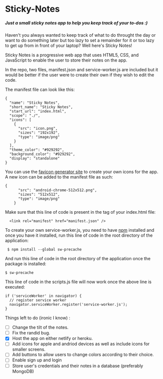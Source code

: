 # Sticky-Notes
##### Just a small sticky notes app to help you keep track of your to-dos :)

Haven't you always wanted to keep track of what to do throught the day or want to do something later but too lazy to set a remainder for it or too lazy to get up from in front of your laptop? Well here's Sticky Notes!

Sticky Notes is a progressive web app that uses HTML5, CSS, and JavaScript to enable the user to store their notes on the app. 

In the repo, two files, manifest.json and service-worker.js are included but it would be better if the user were to create their own if they wish to edit the code. 


The manifest file can look like this:
```
{
  "name": "Sticky Notes",
  "short_name": "Sticky Notes",
  "start_url": "index.html",
  "scope": "./",
  "icons": [
    {
      "src": "icon.png",
      "sizes": "192x192",
      "type": "image/png"
    }
  ],
  "theme_color": "#929292",
  "background_color": "#929292",
  "display": "standalone"
}
```
You can use the [favicon generator site](https://realfavicongenerator.net/) to create your own icons for the app. A new icon can be added to the manifest file as such:

```
{
      "src": "android-chrome-512x512.png",
      "sizes": "512x512",
      "type": "image/png"
    }
```


Make sure that this line of code is present in the <head> tag of your index.html file:
```
  <link rel="manifest" href="manifest.json" />
```
  
  
To create your own service-worker.js, you need to have [npm](https://www.npmjs.com/get-npm) installed and once you have it installed, run this line of code in the root directory of the application:

```
 $ npm install --global sw-precache
```

And run this line of code in the root directory of the application once the package is installed:
```
$ sw-precache
```


This line of code in the scripts.js file will now work once the above line is executed:
```
if ('serviceWorker' in navigator) {
  // register service worker
  navigator.serviceWorker.register('service-worker.js');
}
```


Things left to do (ironic I know) :

- [ ] Change the tilt of the notes.
- [ ] Fix the randid bug.
- [x] Host the app on either netlify or heroku.
- [ ] Add icons for apple and andriod devices as well as include icons for smaller screens.
- [ ] Add buttons to allow users to change colors according to their choice.
- [ ] Enable sign up and login
- [ ] Store user's credentials and their notes in a database (preferably MongoDB)
